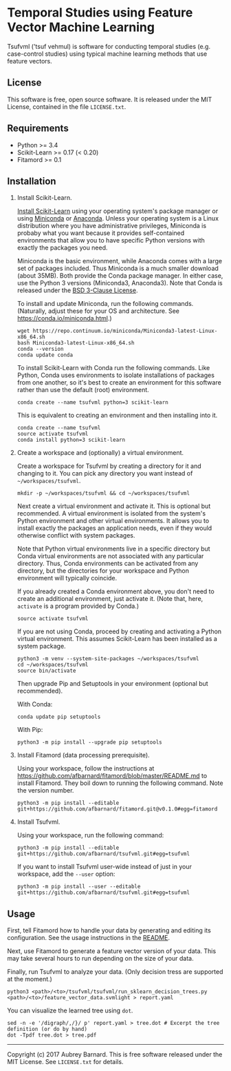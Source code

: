 Temporal Studies using Feature Vector Machine Learning
======================================================


Tsufvml ('tsuf vehmul) is software for conducting temporal studies
(e.g. case-control studies) using typical machine learning methods that
use feature vectors.


License
-------

This software is free, open source software.  It is released under the
MIT License, contained in the file `LICENSE.txt`.


Requirements
------------

* Python >= 3.4
* Scikit-Learn >= 0.17 (< 0.20)
* Fitamord >= 0.1


Installation
------------

1. Install Scikit-Learn.

   [Install Scikit-Learn](http://scikit-learn.org/stable/install.html)
   using your operating system's package manager or using
   [Miniconda](https://conda.io/docs/install/quick.html) or
   [Anaconda](https://www.continuum.io/anaconda-overview).  Unless your
   operating system is a Linux distribution where you have
   administrative privileges, Miniconda is probaby what you want because
   it provides self-contained environments that allow you to have
   specific Python versions with exactly the packages you need.

   Miniconda is the basic environment, while Anaconda comes with a large
   set of packages included.  Thus Miniconda is a much smaller download
   (about 35MB).  Both provide the Conda package manager.  In either
   case, use the Python 3 versions (Miniconda3, Anaconda3).  Note that
   Conda is released under the [BSD 3-Clause
   License](https://conda.io/docs/license.html).

   To install and update Miniconda, run the following commands.
   (Naturally, adjust these for your OS and architecture.  See
   https://conda.io/miniconda.html.)

       wget https://repo.continuum.io/miniconda/Miniconda3-latest-Linux-x86_64.sh
       bash Miniconda3-latest-Linux-x86_64.sh
       conda --version
       conda update conda

   To install Scikit-Learn with Conda run the following commands.  Like
   Python, Conda uses environments to isolate installations of packages
   from one another, so it's best to create an environment for this
   software rather than use the default (root) environment.

       conda create --name tsufvml python=3 scikit-learn

   This is equivalent to creating an environment and then installing
   into it.

       conda create --name tsufvml
       source activate tsufvml
       conda install python=3 scikit-learn

2. Create a workspace and (optionally) a virtual environment.

   Create a workspace for Tsufvml by creating a directory for it and
   changing to it.  You can pick any directory you want instead of
   `~/workspaces/tsufvml`.

       mkdir -p ~/workspaces/tsufvml && cd ~/workspaces/tsufvml

   Next create a virtual environment and activate it.  This is optional
   but recommended.  A virtual environment is isolated from the system's
   Python environment and other virtual environments.  It allows you to
   install exactly the packages an application needs, even if they would
   otherwise conflict with system packages.

   Note that Python virtual environments live in a specific directory
   but Conda virtual environments are not associated with any particular
   directory.  Thus, Conda environments can be activated from any
   directory, but the directories for your workspace and Python
   environment will typically coincide.

   If you already created a Conda environment above, you don't need to
   create an additional environment, just activate it.  (Note that,
   here, `activate` is a program provided by Conda.)

       source activate tsufvml

   If you are not using Conda, proceed by creating and activating a
   Python virtual environment.  This assumes Scikit-Learn has been
   installed as a system package.

       python3 -m venv --system-site-packages ~/workspaces/tsufvml
       cd ~/workspaces/tsufvml
       source bin/activate

   Then upgrade Pip and Setuptools in your environment (optional but
   recommended).

   With Conda:

       conda update pip setuptools

   With Pip:

       python3 -m pip install --upgrade pip setuptools

3. Install Fitamord (data processing prerequisite).

   Using your workspace, follow the instructions at
   https://github.com/afbarnard/fitamord/blob/master/README.md to
   install Fitamord.  They boil down to running the following command.
   Note the version number.

       python3 -m pip install --editable git+https://github.com/afbarnard/fitamord.git@v0.1.0#egg=fitamord

3. Install Tsufvml.

   Using your workspace, run the following command:

       python3 -m pip install --editable git+https://github.com/afbarnard/tsufvml.git#egg=tsufvml

   If you want to install Tsufvml user-wide instead of just in your workspace, add the `--user` option:

       python3 -m pip install --user --editable git+https://github.com/afbarnard/tsufvml.git#egg=tsufvml


Usage
-----

First, tell Fitamord how to handle your data by generating and editing
its configuration.  See the usage instructions in the
[README](https://github.com/afbarnard/fitamord/blob/master/README.md).

Next, use Fitamord to generate a feature vector version of your data.
This may take several hours to run depending on the size of your data.

Finally, run Tsufvml to analyze your data.  (Only decision tress are
supported at the moment.)

    python3 <path>/<to>/tsufvml/tsufvml/run_sklearn_decision_trees.py <path>/<to>/feature_vector_data.svmlight > report.yaml

You can visualize the learned tree using `dot`.

    sed -n -e '/digraph/,/}/ p' report.yaml > tree.dot # Excerpt the tree definition (or do by hand)
    dot -Tpdf tree.dot > tree.pdf


-----

Copyright (c) 2017 Aubrey Barnard.  This is free software released under
the MIT License.  See `LICENSE.txt` for details.
